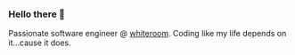 ### Hello there 👋

Passionate software engineer @ [whiteroom](https://www.whiteroom.work/). 
Coding like my life depends on it...cause it does. 
